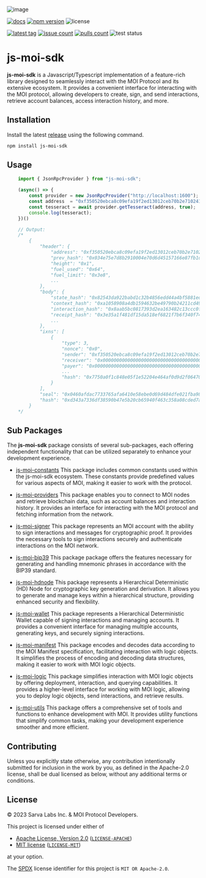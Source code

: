 ![image](https://moi-js.s3.amazonaws.com/moi-banner.png)

[latestrelease]: https://github.com/sarvalabs/js-moi-sdk/releases/latest
[issueslink]: https://github.com/sarvalabs/js-moi-sdk/issues
[pullslink]: https://github.com/sarvalabs/js-moi-sdk/pulls
[pkgdocs]: https://docs.moi.technology/docs/build/packages/js-moi-sdk

[![docs](https://img.shields.io/badge/npm-documentation-red?style=for-the-badge)][pkgdocs]
[![npm version](https://img.shields.io/npm/v/js-moi-sdk.svg?style=for-the-badge)](https://npmjs.com/js-moi-sdk)
![license](https://img.shields.io/badge/license-MIT%2FApache--2.0-informational?style=for-the-badge)

[![latest tag](https://img.shields.io/github/v/tag/sarvalabs/js-moi-sdk?color=blue&label=latest%20tag&sort=semver&style=for-the-badge)][latestrelease]
[![issue count](https://img.shields.io/github/issues/sarvalabs/js-moi-sdk?style=for-the-badge&color=yellow)][issueslink]
[![pulls count](https://img.shields.io/github/issues-pr/sarvalabs/js-moi-sdk?style=for-the-badge&color=brightgreen)][pullslink]
![test status](https://img.shields.io/github/actions/workflow/status/sarvalabs/js-moi-sdk/test.yml?label=test&style=for-the-badge)


# js-moi-sdk

**js-moi-sdk** is a Javascript/Typescript implementation of a feature-rich library designed to seamlessly interact with the MOI Protocol and its extensive ecosystem. It provides a convenient interface for interacting with the MOI protocol, allowing developers to create, sign, and send interactions, retrieve account balances, access interaction history, and more.

## Installation
Install the latest [release](https://github.com/sarvalabs/js-moi-sdk/releases) using the following command.

```sh
npm install js-moi-sdk
```

## Usage

```javascript
    import { JsonRpcProvider } from "js-moi-sdk";

    (async() => {
        const provider = new JsonRpcProvider("http://localhost:1600");
        const address  = "0xf350520ebca8c09efa19f2ed13012ceb70b2e710241748f4ac11bd4a9b43949b";
        const tesseract = await provider.getTesseract(address, true);
        console.log(tesseract);
    })()

    // Output:
    /*
        {
            "header": {
                "address": "0xf350520ebca8c09efa19f2ed13012ceb70b2e710241748f4ac11bd4a9b43949b",
                "prev_hash": "0x034e75e7d8b2910004e70d6d45157166e87fb1d47485248edf8919108179307e",
                "height": "0x1",
                "fuel_used": "0x64",
                "fuel_limit": "0x3e8",
                ...
            },
            "body": {
                "state_hash": "0x82543da922babd1c32b4856edd44a4bf5881edc3714cfe90b6d1576e00164aee",
                "context_hash": "0xa1058908a4db1594632be49790b24211cd4920a0f27b3d2b876808f910b3e320",
                "interaction_hash": "0x8aab5bc0817393d2ea163482c13ccc0f8f3e01cef0c889b8b3cffb51e4d76894",
                "receipt_hash": "0x3e35a1f481df15da518ef6821f7b6f340f74f4f9c3f3eb30b15944ffea144f75",
                ...
            },
            "ixns": [
                {
                    "type": 3,
                    "nonce": "0x0",
                    "sender": "0xf350520ebca8c09efa19f2ed13012ceb70b2e710241748f4ac11bd4a9b43949b",
                    "receiver": "0x0000000000000000000000000000000000000000000000000000000000000000",
                    "payer": "0x0000000000000000000000000000000000000000000000000000000000000000",
                    ...
                    "hash": "0x7750a0f1c848e05f1e52204e464af0d9d2f06470117e9187bb3643216c4c4ee9"
                }
            ],
            "seal": "0x0460afdac7733765afa6410e58ebe0d69d484dfe021fba989438c51c69c078d6677446f179176681f005c0d755979bf81c090e02fdf8544bc618463e86c2778b7764b90c813f58a5965a47c5572bcf5784743e4c6c425e4bfa0f18b043e9aff21183",
            "hash": "0xd343a7336df38590b47e5b20cb65940f463c358a08cded7af7cd6cde63a5575f"
        }
    */
```

## Sub Packages

The **js-moi-sdk** package consists of several sub-packages, each offering independent functionality that can be utilized separately to enhance your development experience. 

- [js-moi-constants](https://github.com/sarvalabs/js-moi-sdk/tree/main/packages/js-moi-constants) This package includes common constants used within the js-moi-sdk ecosystem. These constants provide predefined values for various aspects of MOI, making it easier to work with the protocol.

- [js-moi-providers](https://github.com/sarvalabs/js-moi-sdk/tree/main/packages/js-moi-providers) This package enables you to connect to MOI nodes and retrieve blockchain data, such as account balances and interaction history. It provides an interface for interacting with the MOI protocol and fetching information from the network.

- [js-moi-signer](https://github.com/sarvalabs/js-moi-sdk/tree/main/packages/js-moi-signer) This package represents an MOI account with the ability to sign interactions and messages for cryptographic proof. It provides the necessary tools to sign interactions securely and authenticate interactions on the MOI network.

- [js-moi-bip39](https://github.com/sarvalabs/js-moi-sdk/tree/main/packages/js-moi-bip39) This package package offers the features necessary for generating and handling mnemonic phrases in accordance with the BIP39 standard.

- [js-moi-hdnode](https://github.com/sarvalabs/js-moi-sdk/tree/main/packages/js-moi-hdnode) This package represents a Hierarchical Deterministic (HD) Node for cryptographic key generation and derivation. It allows you to generate and manage keys within a hierarchical structure, providing enhanced security and flexibility.

- [js-moi-wallet](https://github.com/sarvalabs/js-moi-sdk/tree/main/packages/js-moi-wallet) This package represents a Hierarchical Deterministic Wallet capable of signing interactions and managing accounts. It provides a convenient interface for managing multiple accounts, generating keys, and securely signing interactions.

- [js-moi-manifest](https://github.com/sarvalabs/js-moi-sdk/tree/main/packages/js-moi-manifest) This package encodes and decodes data according to the MOI Manifest specification, facilitating interaction with logic objects. It simplifies the process of encoding and decoding data structures, making it easier to work with MOI logic objects.

- [js-moi-logic](https://github.com/sarvalabs/js-moi-sdk/tree/main/packages/js-moi-logic) This package simplifies interaction with MOI logic objects by offering deployment, interaction, and querying capabilities. It provides a higher-level interface for working with MOI logic, allowing you to deploy logic objects, send interactions, and retrieve results.

- [js-moi-utils](https://github.com/sarvalabs/js-moi-sdk/tree/main/packages/js-moi-utils) This package offers a comprehensive set of tools and functions to enhance development with MOI. It provides utility functions that simplify common tasks, making your development experience smoother and more efficient.

## Contributing
Unless you explicitly state otherwise, any contribution intentionally submitted
for inclusion in the work by you, as defined in the Apache-2.0 license, shall be
dual licensed as below, without any additional terms or conditions.

## License
&copy; 2023 Sarva Labs Inc. & MOI Protocol Developers.

This project is licensed under either of
- [Apache License, Version 2.0](https://www.apache.org/licenses/LICENSE-2.0) ([`LICENSE-APACHE`](LICENSE-APACHE))
- [MIT license](https://opensource.org/licenses/MIT) ([`LICENSE-MIT`](LICENSE-MIT))

at your option.

The [SPDX](https://spdx.dev) license identifier for this project is `MIT OR Apache-2.0`.
